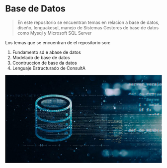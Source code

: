 # Base de Datos

> En este repositorio se encuentran temas en relacion a base de datos, diseño, lenguakesql, manejo de Sistemas Gestores de base de datos como Mysql y Microsoft SQL Server

Los temas que se encuentran de el repositorio son:
1. Fundamento sd e abase de datos 
2. Modelado de base de datos
3. Ccontruccion de base da datos
4. Lenguaje Estructurado de ConsultA

![IMAGEN 1](/img/base%20de%20datos.jpg)